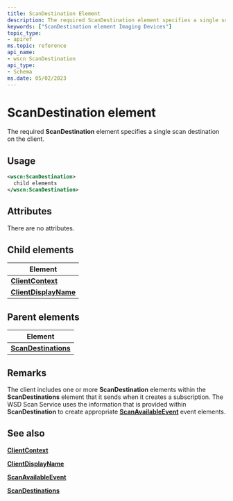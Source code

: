```yaml
---
title: ScanDestination Element
description: The required ScanDestination element specifies a single scan destination on the client.
keywords: ["ScanDestination element Imaging Devices"]
topic_type:
- apiref
ms.topic: reference
api_name:
- wscn ScanDestination
api_type:
- Schema
ms.date: 05/02/2023
---
```


# ScanDestination element

The required **ScanDestination** element specifies a single scan destination on the client.

## Usage

```xml
<wscn:ScanDestination>
  child elements
</wscn:ScanDestination>
```

## Attributes

There are no attributes.

## Child elements

| Element |
|--|
| [**ClientContext**](clientcontext.md) |
| [**ClientDisplayName**](clientdisplayname.md) |

## Parent elements

| Element |
|--|
| [**ScanDestinations**](scandestinations.md) |

## Remarks

The client includes one or more **ScanDestination** elements within the **ScanDestinations** element that it sends when it creates a subscription. The WSD Scan Service uses the information that is provided within **ScanDestination** to create appropriate [**ScanAvailableEvent**](scanavailableevent.md) event elements.

## See also

[**ClientContext**](clientcontext.md)

[**ClientDisplayName**](clientdisplayname.md)

[**ScanAvailableEvent**](scanavailableevent.md)

[**ScanDestinations**](scandestinations.md)
